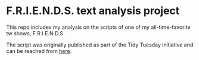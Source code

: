 # F.R.I.E.N.D.S. text analysis project

This repo includes my analysis on the scripts of one of my all-time-favorite tw shows, F.R.I.E.N.D.S. 

The script was originally published as part of the Tidy Tuesday initiative and can be reached from [here](https://github.com/rfordatascience/tidytuesday/issues/254).
